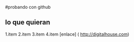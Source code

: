 #probando con github
## lo que quieran

1.item
2.item
3.item
4.item [enlace] ( http://digitalhouse.com)
